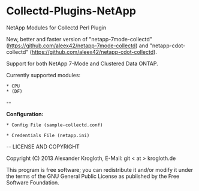 Collectd-Plugins-NetApp
=======================

NetApp Modules for Collectd Perl Plugin

New, better and faster version of "netapp-7mode-collectd" (https://github.com/aleex42/netapp-7mode-collectd) and "netapp-cdot-collectd" (https://github.com/aleex42/netapp-cdot-collectd).

Support for both NetApp 7-Mode and Clustered Data ONTAP.

Currently supported modules:

    * CPU
    * (DF)

--

<b>Configuration:</b>

    * Config File (sample-collectd.conf)

    * Credentials File (netapp.ini)

--
LICENSE AND COPYRIGHT

Copyright (C) 2013 Alexander Krogloth, E-Mail: git < at > krogloth.de

This program is free software; you can redistribute it and/or modify it
under the terms of the GNU General Public License as published
by the Free Software Foundation.
